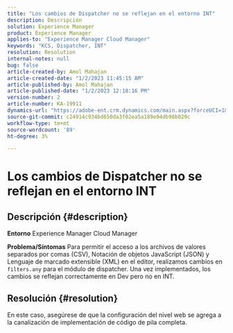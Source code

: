 ```yaml
---
title: "Los cambios de Dispatcher no se reflejan en el entorno INT"
description: Descripción
solution: Experience Manager
product: Experience Manager
applies-to: "Experience Manager Cloud Manager"
keywords: "KCS, Dispatcher, INT"
resolution: Resolution
internal-notes: null
bug: false
article-created-by: Amol Mahajan
article-created-date: "1/2/2023 11:45:15 AM"
article-published-by: Amol Mahajan
article-published-date: "1/2/2023 12:18:16 PM"
version-number: 2
article-number: KA-19911
dynamics-url: "https://adobe-ent.crm.dynamics.com/main.aspx?forceUCI=1&pagetype=entityrecord&etn=knowledgearticle&id=110e60e6-928a-ed11-81ac-6045bd006ce9"
source-git-commit: c24914c934bd650da3f02ea5a189e94db98b029c
workflow-type: tm+mt
source-wordcount: '89'
ht-degree: 3%

---
```


# Los cambios de Dispatcher no se reflejan en el entorno INT

## Descripción {#description}

<b>Entorno</b>
Experience Manager Cloud Manager


<b>Problema/Síntomas</b>
Para permitir el acceso a los archivos de valores separados por comas (CSV), Notación de objetos JavaScript (JSON) y Lenguaje de marcado extensible (XML) en el editor, realizamos cambios en `filters.any` para el módulo de dispatcher. Una vez implementados, los cambios se reflejan correctamente en Dev pero no en INT.


## Resolución {#resolution}

En este caso, asegúrese de que la configuración del nivel web se agrega a la canalización de implementación de código de pila completa.